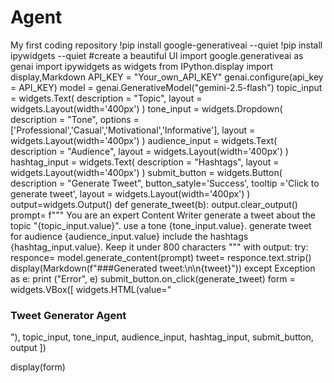 # Agent
My first coding repository 
!pip install google-generativeai --quiet
!pip install ipywidgets --quiet #create a beautiful UI
import google.generativeai as genai
import ipywidgets as widgets
from IPython.display import display,Markdown
API_KEY = "Your_own_API_KEY"
genai.configure(api_key = API_KEY)
model = genai.GenerativeModel("gemini-2.5-flash")
topic_input = widgets.Text(
    description = "Topic",
    layout = widgets.Layout(width='400px')
)
tone_input = widgets.Dropdown(
    description = "Tone",
    options = ['Professional','Casual','Motivational','Informative'],
    layout = widgets.Layout(width='400px')
)
audience_input = widgets.Text(
    description = "Audience",
    layout = widgets.Layout(width='400px')
)
hashtag_input = widgets.Text(
    description = "Hashtags",
    layout = widgets.Layout(width='400px')
)
submit_button = widgets.Button(
    description = "Generate Tweet",
    button_satyle='Success',
    tooltip ='Click to generate tweet',
    layout = widgets.Layout(width='400px')
)
output=widgets.Output()
def generate_tweet(b):
  output.clear_output()
  prompt= f"""
  You are an expert Content Writer
  generate a tweet about the topic "{topic_input.value}".
  use a tone {tone_input.value}.
  generate tweet for audience {audience_input.value}
  include the hashtags {hashtag_input.value}.
  Keep it under 800 characters
  """
  with output:
    try:
      responce= model.generate_content(prompt)
      tweet= responce.text.strip()
      display(Markdown(f"###Generated tweet:\n\n{tweet}"))
    except Exception as e:
      print ("Error", e)
submit_button.on_click(generate_tweet)
form = widgets.VBox([
    widgets.HTML(value="<h3> Tweet Generator Agent</h3>"),
    topic_input,
    tone_input,
    audience_input,
    hashtag_input,
    submit_button,
    output
])


display(form)
